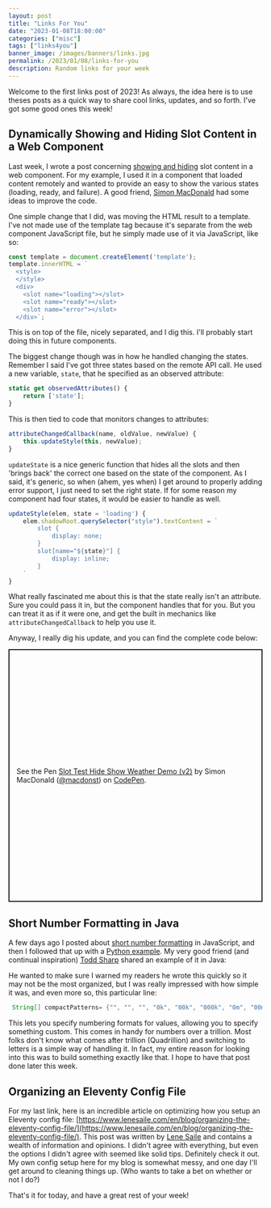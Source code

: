```yaml
---
layout: post
title: "Links For You"
date: "2023-01-08T18:00:00"
categories: ["misc"]
tags: ["links4you"]
banner_image: /images/banners/links.jpg
permalink: /2023/01/08/links-for-you
description: Random links for your week
---
```


Welcome to the first links post of 2023! As always, the idea here is to use theses posts as a quick way to share cool links, updates, and so forth. I've got some good ones this week!

## Dynamically Showing and Hiding Slot Content in a Web Component

Last week, I wrote a post concerning [showing and hiding](https://www.raymondcamden.com/2023/01/02/dynamically-showing-and-hiding-slot-content-in-a-web-component) slot content in a web component. For my example, I used it in a component that loaded content remotely and wanted to provide an easy to show the various states (loading, ready, and failure). A good friend, [Simon MacDonald](https://www.simonmacdonald.com/) had some ideas to improve the code. 

One simple change that I did, was moving the HTML result to a template. I've not made use of the template tag because it's separate from the web component JavaScript file, but he simply made use of it via JavaScript, like so:

```js
const template = document.createElement('template');
template.innerHTML = `
  <style>
  </style>
  <div>
    <slot name="loading"></slot>
    <slot name="ready"></slot>
    <slot name="error"></slot>
  </div>`;
```

This is on top of the file, nicely separated, and I dig this. I'll probably start doing this in future components.

The biggest change though was in how he handled changing the states. Remember I said I've got three states based on the remote API call. He used a new variable, `state`, that he specified as an observed attribute:

```js
static get observedAttributes() {
	return ['state'];
}
```

This is then tied to code that monitors changes to attributes:

```js
attributeChangedCallback(name, oldValue, newValue) {
	this.updateStyle(this, newValue);
}
```

`updateState` is a nice generic function that hides all the slots and then 'brings back' the correct one based on the state of the component. As I said, it's generic, so when (ahem, yes when) I get around to properly adding error support, I just need to set the right state. If for some reason my component had four states, it would be easier to handle as well.

```js
updateStyle(elem, state = 'loading') {
	elem.shadowRoot.querySelector("style").textContent = `
		slot {
			display: none;
		}
		slot[name="${state}"] {
			display: inline;
		}
	`
}
```

What really fascinated me about this is that the state really isn't an attribute. Sure you could pass it in, but the component handles that for you. But you can treat it as if it were one, and get the built in mechanics like `attributeChangedCallback` to help you use it. 

Anyway, I really dig his update, and you can find the complete code below:

<p class="codepen" data-height="500" data-default-tab="js,result" data-slug-hash="QWBKKEL" data-user="macdonst" style="height: 500px; box-sizing: border-box; display: flex; align-items: center; justify-content: center; border: 2px solid; margin: 1em 0; padding: 1em;">
  <span>See the Pen <a href="https://codepen.io/macdonst/pen/QWBKKEL">
  Slot Test Hide Show Weather Demo (v2)</a> by Simon MacDonald (<a href="https://codepen.io/macdonst">@macdonst</a>)
  on <a href="https://codepen.io">CodePen</a>.</span>
</p>
<script async src="https://cpwebassets.codepen.io/assets/embed/ei.js"></script>

## Short Number Formatting in Java

A few days ago I posted about [short number formatting](https://www.raymondcamden.com/2023/01/04/using-intl-for-short-number-formatting) in JavaScript, and then I followed that up with a [Python example](https://www.raymondcamden.com/2023/01/05/short-number-formatting-in-python). My very good friend (and continual inspiration) [Todd Sharp](https://recursive.codes/) shared an example of it in Java:

<script src="https://gist.github.com/recursivecodes/aac412956011a3ce88c490c8b4e66ebc.js"></script>

He wanted to make sure I warned my readers he wrote this quickly so it may not be the most organized, but I was really impressed with how simple it was, and even more so, this particular line:

```java
 String[] compactPatterns= {"", "", "", "0k", "00k", "000k", "0m", "00m", "000m","0b", "00b", "000b", "0t", "00t", "0AA", "0BB", "0CC"}; 
 ```

 This lets you specify numbering formats for values, allowing you to specify something custom. This comes in handy for numbers over a trillion. Most folks don't know what comes after trillion (Quadrillion) and switching to letters is a simple way of handling it. In fact, my entire reason for looking into this was to build something exactly like that. I hope to have that post done later this week. 

 ## Organizing an Eleventy Config File

 For my last link, here is an incredible article on optimizing how you setup an Eleventy config file: [https://www.lenesaile.com/en/blog/organizing-the-eleventy-config-file/](https://www.lenesaile.com/en/blog/organizing-the-eleventy-config-file/). This post was written by [Lene Saile](https://www.lenesaile.com/en/blog/organizing-the-eleventy-config-file/) and contains a wealth of information and opinions. I didn't agree with everything, but even the options I didn't agree with seemed like solid tips. Definitely check it out. My own config setup here for my blog is somewhat messy, and one day I'll get around to cleaning things up. (Who wants to take a bet on whether or not I do?)

 That's it for today, and have a great rest of your week!